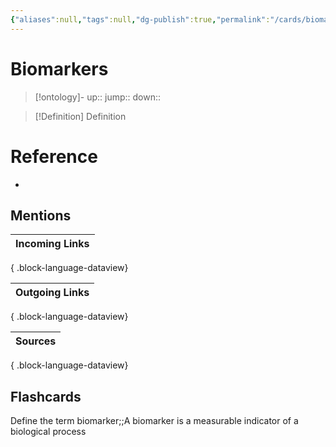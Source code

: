 ```yaml
---
{"aliases":null,"tags":null,"dg-publish":true,"permalink":"/cards/biomarkers/","dgPassFrontmatter":true}
---
```


# Biomarkers

> [!ontology]-
> up:: 
> jump:: 
> down:: 

> [!Definition] Definition

# Reference

- 

## Mentions

| Incoming Links |
| -------------- |

{ .block-language-dataview}

| Outgoing Links |
| -------------- |

{ .block-language-dataview}

| Sources |
| ------- |

{ .block-language-dataview}

## Flashcards

Define the term biomarker;;A biomarker is a measurable indicator of a biological process